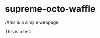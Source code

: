 # supreme-octo-waffle
//this is a simple webpage
<html>
<title> Title </title>
<body>
<p> This is a test </p>
</body>
</html>
